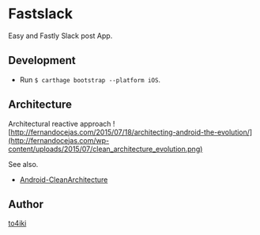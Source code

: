 # Fastslack

Easy and Fastly Slack post App.

## Development
- Run `$ carthage bootstrap --platform iOS`.

## Architecture
Architectural reactive approach
![http://fernandocejas.com/2015/07/18/architecting-android-the-evolution/](http://fernandocejas.com/wp-content/uploads/2015/07/clean_architecture_evolution.png)

See also.
- [Android-CleanArchitecture](https://github.com/android10/Android-CleanArchitecture)

## Author
[to4iki](https://github.com/to4iki)
